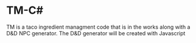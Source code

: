# TM-C#

TM is a taco ingredient managment code that is in the works along with a D&D NPC generator. The D&D generator will be created with Javascript
